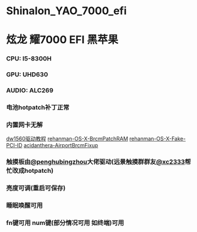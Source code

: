 # Shinalon_YAO_7000_efi 

# 炫龙 耀7000 EFI 黑苹果

### CPU: I5-8300H 

### GPU: UHD630

### AUDIO: ALC269

### 电池hotpatch补丁正常

### 内置网卡无解 
[dw1560驱动教程](https://blog.daliansky.net/Broadcom-BCM94352z-DW1560-drive-new-posture.html) [rehanman-OS-X-BrcmPatchRAM](https://bitbucket.org/RehabMan/os-x-brcmpatchram/downloads/) [rehanman-OS-X-Fake-PCI-ID](https://bitbucket.org/RehabMan/os-x-fake-pci-id/downloads/) [acidanthera-AirportBrcmFixup](https://github.com/acidanthera/AirportBrcmFixup/releases)

### 触摸板由[@penghubingzhou](https://github.com/penghubingzhou)大佬驱动(远景触摸群群友[@xc2333](https://github.com/Xc2333)帮忙改成hotpatch)

### 亮度可调(重启可保存) 

### 睡眠唤醒可用

### fn键可用 num键(部分情况可用 如终端)可用 
